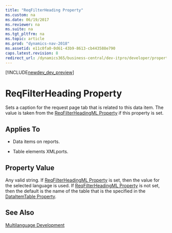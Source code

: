 ```yaml
---
title: "ReqFilterHeading Property"
ms.custom: na
ms.date: 06/19/2017
ms.reviewer: na
ms.suite: na
ms.tgt_pltfrm: na
ms.topic: article
ms.prod: "dynamics-nav-2018"
ms.assetid: e11c0fa0-0d61-43b9-8613-cb443588e790
caps.latest.revision: 8
redirect_url: /dynamics365/business-central/dev-itpro/developer/properties/devenv-properties
---
```


[!INCLUDE[newdev_dev_preview](../includes/newdev_dev_preview.md)]

# ReqFilterHeading Property
Sets a caption for the request page tab that is related to this data item. The value is taken from the [ReqFilterHeadingML Property](devenv-reqfilterheadingml-property.md) if this property is set.  
  
## Applies To  
  
-   Data items on reports.  
  
-   Table elements XMLports.  
  
## Property Value  
 Any valid string. If [ReqFilterHeadingML Property](devenv-reqfilterheadingml-property.md) is set, then the value for the selected language is used. If [ReqFilterHeadingML Property](devenv-reqfilterheadingml-property.md) is not set, then the default is the name of the table that is the specified in the [DataItemTable Property](devenv-dataitemtable-property.md).  
  
## See Also  
 [Multilanguage Development](../devenv-multilanguage-development.md)